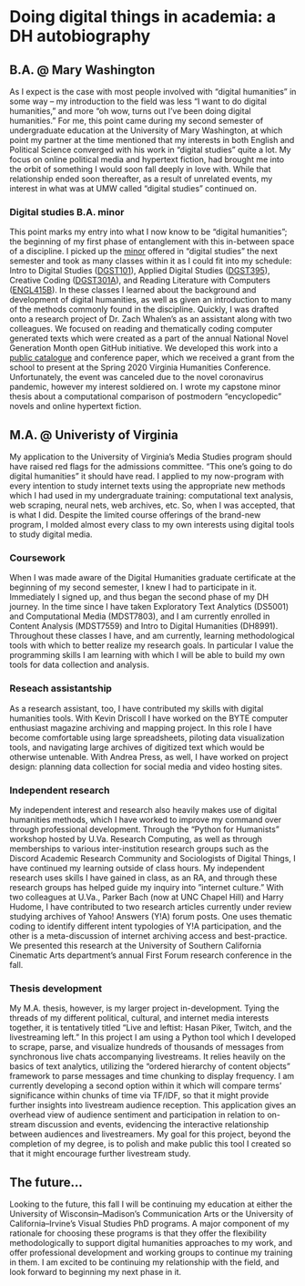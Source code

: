 # Doing digital things in academia: a DH autobiography
## B.A. @ Mary Washington
As I expect is the case with most people involved with “digital humanities” in some way – my introduction to the field was less “I want to do digital humanities,” and more “oh wow, turns out I’ve been doing digital humanities.” For me, this point came during my second semester of undergraduate education at the University of Mary Washington, at which point my partner at the time mentioned that my interests in both English and Political Science converged with his work in “digital studies” quite a lot. My focus on online political media and hypertext fiction, had brought me into the orbit of something I would soon fall deeply in love with. While that relationship ended soon thereafter, as a result of unrelated events, my interest in what was at UMW called “digital studies” continued on. 

### Digital studies B.A. minor
This point marks my entry into what I now know to be “digital humanities”; the beginning of my first phase of entanglement with this in-between space of a discipline. I picked up the [minor](https://cas.umw.edu/dgst/about/) offered in “digital studies” the next semester and took as many classes within it as I could fit into my schedule: Intro to Digital Studies ([DGST101](https://cas.umw.edu/dgst/curriculum/dgst-101/)), Applied Digital Studies ([DGST395](https://cas.umw.edu/dgst/curriculum/dgst-395/)), Creative Coding ([DGST301A](https://zachwhalen.github.io/creativecoding/)), and Reading Literature with Computers ([ENGL415B](https://cas.umw.edu/cds/2019/10/12/engl-451b-reading-literature-with-computers/)). In these classes I learned about the background and development of digital humanities, as well as given an introduction to many of the methods commonly found in the discipline. Quickly, I was drafted onto a research project of Dr. Zach Whalen’s as an assistant along with two colleagues. We focused on reading and thematically coding computer generated texts which were created as a part of the annual National Novel Generation Month open GitHub initiative. We developed this work into a [public catalogue](https://nngm.botstudies.org/) and conference paper, which we received a grant from the school to present at the Spring 2020 Virginia Humanities Conference. Unfortunately, the event was canceled due to the novel coronavirus pandemic, however my interest soldiered on. I wrote my capstone minor thesis about a computational comparison of postmodern “encyclopedic” novels and online hypertext fiction.

## M.A. @ Univeristy of Virginia
My application to the University of Virginia’s Media Studies program should have raised red flags for the admissions committee. “This one’s going to do digital humanities” it should have read. I applied to my now-program with every intention to study internet texts using the appropriate new methods which I had used in my undergraduate training: computational text analysis, web scraping, neural nets, web archives, etc. So, when I was accepted, that is what I did. Despite the limited course offerings of the brand-new program, I molded almost every class to my own interests using digital tools to study digital media.

### Coursework
When I was made aware of the Digital Humanities graduate certificate at the beginning of my second semester, I knew I had to participate in it. Immediately I signed up, and thus began the second phase of my DH journey. In the time since I have taken  Exploratory Text Analytics (DS5001) and Computational Media (MDST7803), and I am currently enrolled in Content Analysis (MDST7559) and Intro to Digital Humanities (DH8991). Throughout these classes I have, and am currently, learning methodological tools with which to better realize my research goals. In particular I value the programming skills I am learning with which I will be able to build my own tools for data collection and analysis. 

### Reseach assistantship
As a research assistant, too, I have contributed my skills with digital humanities tools. With Kevin Driscoll I have worked on the BYTE computer enthusiast magazine archiving and mapping project. In this role I have become comfortable using large spreadsheets, piloting data visualization tools, and navigating large archives of digitized text which would be otherwise untenable. With Andrea Press, as well, I have worked on project design: planning data collection for social media and video hosting sites.

### Independent research
My independent interest and research also heavily makes use of digital humanities methods, which I have worked to improve my command over through professional development. Through the “Python for Humanists” workshop hosted by U.Va. Research Computing, as well as through memberships to various inter-institution research groups such as the Discord Academic Research Community and Sociologists of Digital Things, I have continued my learning outside of class hours. My independent research uses skills I have gained in class, as an RA, and through these research groups has helped guide my inquiry into ”internet culture.” With two colleagues at U.Va., Parker Bach (now at UNC Chapel Hill) and Harry Hudome, I have contributed to two research articles currently under review studying archives of Yahoo! Answers (Y!A) forum posts. One uses thematic coding to identify different intent typologies of Y!A participation, and the other is a meta-discussion of internet archiving access and best-practice. We presented this research at the University of Southern California Cinematic Arts department’s annual First Forum research conference in the fall. 

### Thesis development
My M.A. thesis, however, is my larger project in-development. Tying the threads of my different political, cultural, and internet media interests together, it is tentatively titled “Live and leftist: Hasan Piker, Twitch, and the livestreaming left.” In this project I am using a Python tool which I developed to scrape, parse, and visualize hundreds of thousands of messages from synchronous live chats accompanying livestreams. It relies heavily on the basics of text analytics, utilizing the “ordered hierarchy of content objects” framework to parse messages and time chunking to display frequency. I am currently developing a second option within it which will compare terms’ significance within chunks of time via TF/IDF, so that it might provide further insights into livestream audience reception. This application gives an overhead view of audience sentiment and participation in relation to on-stream discussion and events, evidencing the interactive relationship between audiences and livestreamers. My goal for this project, beyond the completion of my degree, is to polish and make public this tool I created so that it might encourage further livestream study.

## The future...
Looking to the future, this fall I will be continuing my education at either the University of Wisconsin–Madison’s Communication Arts or the University of California–Irvine’s Visual Studies PhD programs.  A major component of my rationale for choosing these programs is that they offer the flexibility methodologically to support digital humanities approaches to my work, and offer professional development and working groups to continue my training in them. I am excited to be continuing my relationship with the field, and look forward to beginning my next phase in it.

